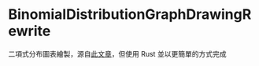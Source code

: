 # BinomialDistributionGraphDrawingRewrite
二項式分布圖表繪製，源自[此文章](https://www.xuemi.co/posts/c7555b4a-5797-44b2-aef2-b3a46bd95572)，但使用 Rust 並以更簡單的方式完成
